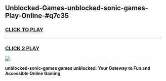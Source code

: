 
## Unblocked-Games-unblocked-sonic-games-Play-Online-#q7c35
<h3>
<a href="https://premium.freeplayer.one?title=unblocked-sonic-games&ref=27F">CLICK TO PLAY</a></h3>
<hr>

<h3>
<a href="https://premium.freeplayer.one?title=unblocked-sonic-games&ref=27F">CLICK 2 PLAY</a>
  
</h3>

<a href="https://premium.freeplayer.one?title=unblocked-sonic-games&ref=27F"><img src="https://clearcache.store/games.png"></a>


**unblocked-sonic-games games unblocked: Your Gateway to Fun and Accessible Online Gaming**
